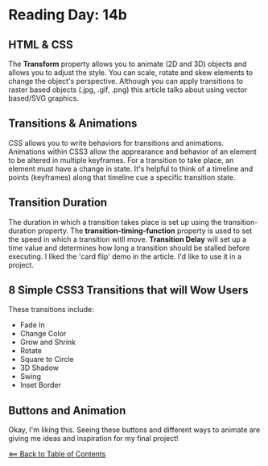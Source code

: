 # Reading Day: 14b
## HTML & CSS
 The **Transform** property allows you to animate (2D and 3D) objects and allows you to adjust the style. You can scale, rotate and skew elements to change the object's perspective. Although you can apply transitions to raster based objects (.jpg, .gif, .png) this article talks about using vector based/SVG graphics. 

 ## Transitions & Animations
 CSS allows you to write behaviors for transitions and animations. Animations within CSS3 allow the apprearance and behavior of an element to be altered in multiple keyframes. For a transition to take place, an element must have a change in state. It's helpful to think of a timeline and points (keyframes) along that timeline cue a specific transition state.

 ## Transition Duration
 The duration in which a transition takes place is set up using the transition-duration property. The **transition-timing-function** property is used to set the speed in which a transition witll move. **Transition Delay** will set up a time value and determines how long a transition should be stalled before executing. I liked the 'card flip' demo in the article. I'd like to use it in a project.

 ## 8 Simple CSS3 Transitions that will Wow Users
 These transitions include:
 - Fade In
 - Change Color
 - Grow and Shrink
 - Rotate
 - Square to Circle
 - 3D Shadow
 - Swing 
 - Inset Border

 ## Buttons and Animation
 Okay, I'm liking this. Seeing these buttons and different ways to animate are giving me ideas and inspiration for my final project!

 [<== Back to Table of Contents](index.md)